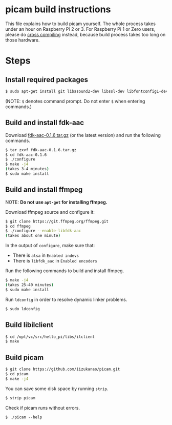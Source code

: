 # picam build instructions

This file explains how to build picam yourself. The whole process takes under an hour on Raspberry Pi 2 or 3. For Raspberry Pi 1 or Zero users, please do [cross compiling](CROSS_COMPILING.md) instead, because build process takes too long on those hardware.


# Steps

## Install required packages

```sh
$ sudo apt-get install git libasound2-dev libssl-dev libfontconfig1-dev libharfbuzz-dev
```

(NOTE: `$` denotes command prompt. Do not enter `$` when entering commands.)


## Build and install fdk-aac

Download [fdk-aac-0.1.6.tar.gz](https://sourceforge.net/projects/opencore-amr/files/fdk-aac/) (or the latest version) and run the following commands.

```sh
$ tar zxvf fdk-aac-0.1.6.tar.gz
$ cd fdk-aac-0.1.6
$ ./configure
$ make -j4
(takes 3-4 minutes)
$ sudo make install
```


## Build and install ffmpeg

NOTE: **Do not use `apt-get` for installing ffmpeg.**

Download ffmpeg source and configure it:

```sh
$ git clone https://git.ffmpeg.org/ffmpeg.git
$ cd ffmpeg
$ ./configure --enable-libfdk-aac
(takes about one minute)
```

In the output of `configure`, make sure that:

- There is `alsa` in `Enabled indevs`
- There is `libfdk_aac` in `Enabled encoders`

Run the following commands to build and install ffmpeg.

```sh
$ make -j4
(takes 25-40 minutes)
$ sudo make install
```

Run `ldconfig` in order to resolve dynamic linker problems.

```sh
$ sudo ldconfig
```


## Build libilclient

```sh
$ cd /opt/vc/src/hello_pi/libs/ilclient
$ make
```


## Build picam

```sh
$ git clone https://github.com/iizukanao/picam.git
$ cd picam
$ make -j4
```

You can save some disk space by running `strip`.

```sh
$ strip picam
```

Check if picam runs without errors.

```
$ ./picam --help
```
